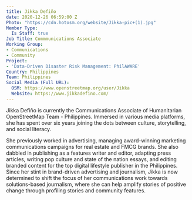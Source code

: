```yaml
---
title: Jikka Defiño
date: 2020-12-26 06:59:00 Z
Photo: "https://cdn.hotosm.org/website/Jikka-pic+(1).jpg"
Member Type:
  Is Staff: true
Job Title: Commmunications Associate
Working Group:
- Communications
- Community
Project:
- 'Data-Driven Disaster Risk Management: PhilAWARE'
Country: Philippines
Team: Philippines
Social Media (Full URL):
  OSM: https://www.openstreetmap.org/user/Jikka
  Website: https://www.jikkadefino.com/
---
```


Jikka Defiño is currently the Communications Associate of Humanitarian OpenStreetMap Team - Philippines. Immersed in various media platforms, she has spent over six years joining the dots between culture, storytelling, and social literacy.

She previously worked in advertising, managing award-winning marketing communications campaigns for real estate and FMCG brands. She also dabbled in publishing as a features writer and editor, adapting press articles, writing pop culture and state of the nation essays, and editing branded content for the top digital lifestyle publisher in the Philippines. Since her stint in brand-driven advertising and journalism, Jikka is now determined to shift the focus of her communications work towards solutions-based journalism, where she can help amplify stories of positive change through profiling stories and community features.
